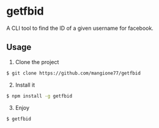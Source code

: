 getfbid
=======

A CLI tool to find the ID of a given username for facebook.

## Usage

1. Clone the project

```bash
$ git clone https://github.com/mangione77/getfbid
```

2. Install it

```bash
$ npm install -g getfbid
```

3. Enjoy

```bash
$ getfbid
```